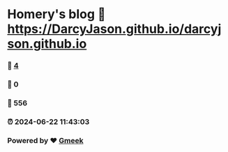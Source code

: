 # Homery's blog :link: https://DarcyJason.github.io/darcyjson.github.io 
### :page_facing_up: [4](https://DarcyJason.github.io/darcyjson.github.io/tag.html) 
### :speech_balloon: 0 
### :hibiscus: 556 
### :alarm_clock: 2024-06-22 11:43:03 
### Powered by :heart: [Gmeek](https://github.com/Meekdai/Gmeek)
